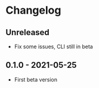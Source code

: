 # Changelog

## Unreleased

* Fix some issues, CLI still in beta

## 0.1.0 - 2021-05-25

* First beta version
